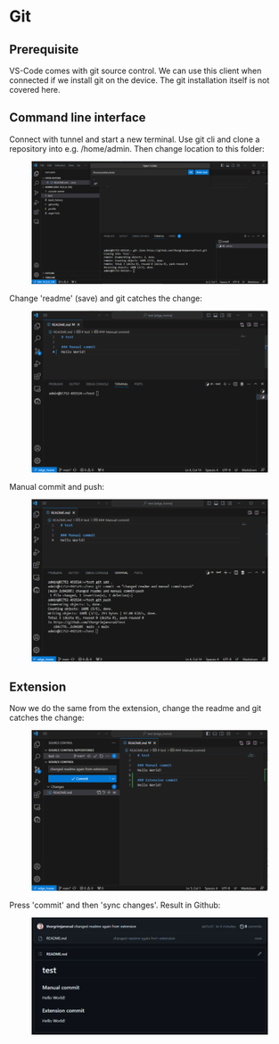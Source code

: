 # Git

## Prerequisite&#x20;

VS-Code comes with git source control. We can use this client when connected if we install git on the device. The git installation itself is not covered here.

## Command line interface

Connect with tunnel and start a new terminal. Use git cli and clone a repository into e.g. /home/admin. Then change location to this folder:

<figure><img src="../.gitbook/assets/image (3).png" alt=""><figcaption></figcaption></figure>

Change 'readme' (save) and git catches the change:

<figure><img src="../.gitbook/assets/image (4).png" alt=""><figcaption></figcaption></figure>

Manual commit and push:

<figure><img src="../.gitbook/assets/image (5).png" alt=""><figcaption></figcaption></figure>

## Extension

Now we do the same from the extension, change the readme and git catches the change:

<figure><img src="../.gitbook/assets/image (6).png" alt=""><figcaption></figcaption></figure>

Press 'commit' and then 'sync changes'. Result in Github:

<figure><img src="../.gitbook/assets/image (7).png" alt=""><figcaption></figcaption></figure>

